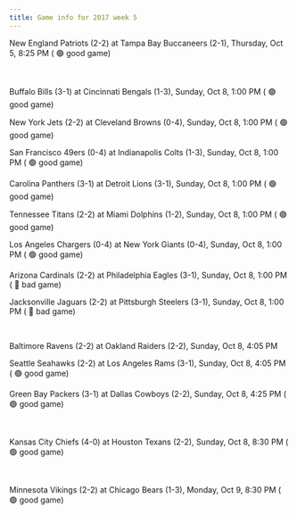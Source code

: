 ```yaml
---
title: Game info for 2017 week 5
---
```

New England Patriots (2-2) at Tampa Bay Buccaneers (2-1), Thursday, Oct 5, 8:25 PM (	:green_circle: good game)


<br/>

Buffalo Bills (3-1) at Cincinnati Bengals (1-3), Sunday, Oct 8, 1:00 PM (	:green_circle: good game)

New York Jets (2-2) at Cleveland Browns (0-4), Sunday, Oct 8, 1:00 PM (	:green_circle: good game)

San Francisco 49ers (0-4) at Indianapolis Colts (1-3), Sunday, Oct 8, 1:00 PM (	:green_circle: good game)

Carolina Panthers (3-1) at Detroit Lions (3-1), Sunday, Oct 8, 1:00 PM (	:green_circle: good game)

Tennessee Titans (2-2) at Miami Dolphins (1-2), Sunday, Oct 8, 1:00 PM (	:green_circle: good game)

Los Angeles Chargers (0-4) at New York Giants (0-4), Sunday, Oct 8, 1:00 PM (	:green_circle: good game)

Arizona Cardinals (2-2) at Philadelphia Eagles (3-1), Sunday, Oct 8, 1:00 PM (	:red_circle: bad game)

Jacksonville Jaguars (2-2) at Pittsburgh Steelers (3-1), Sunday, Oct 8, 1:00 PM (	:red_circle: bad game)


<br/>

Baltimore Ravens (2-2) at Oakland Raiders (2-2), Sunday, Oct 8, 4:05 PM

Seattle Seahawks (2-2) at Los Angeles Rams (3-1), Sunday, Oct 8, 4:05 PM (	:green_circle: good game)

Green Bay Packers (3-1) at Dallas Cowboys (2-2), Sunday, Oct 8, 4:25 PM (	:green_circle: good game)


<br/>

Kansas City Chiefs (4-0) at Houston Texans (2-2), Sunday, Oct 8, 8:30 PM (	:green_circle: good game)


<br/>

Minnesota Vikings (2-2) at Chicago Bears (1-3), Monday, Oct 9, 8:30 PM (	:green_circle: good game)

